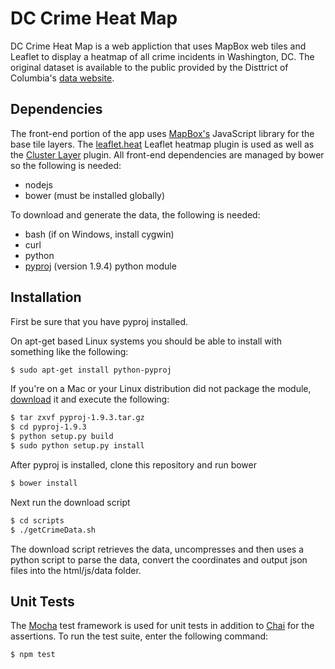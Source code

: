 DC Crime Heat Map
=================

DC Crime Heat Map is a web appliction that uses MapBox web tiles and Leaflet to display a heatmap of all crime incidents in Washington, DC. The original dataset is available to the public provided by the Disttrict of Columbia's [data website](http://data.dc.gov/).

## Dependencies
The front-end portion of the app uses [MapBox's](http://www.mapbox.com) JavaScript library for the base tile layers. The [leaflet.heat](http:/??) Leaflet heatmap plugin is used as well as the [Cluster Layer](http://)  plugin. All front-end dependencies are managed by bower so the following is needed:
* nodejs
* bower (must be installed globally)

To download and generate the data, the following is needed:

* bash (if on Windows, install cygwin)
* curl
* python
* [pyproj](https://github.com/jswhit/pyproj/archive/v1.9.4rel.zip) (version 1.9.4) python module

## Installation

First be sure that you have pyproj installed.

On apt-get based Linux systems you should be able to install with something like the following:

```bash
$ sudo apt-get install python-pyproj
```

If you're on a Mac or your Linux distribution did not package the module, [download](https://code.google.com/p/pyproj/downloads/list) it and execute the following:

```bash
$ tar zxvf pyproj-1.9.3.tar.gz
$ cd pyproj-1.9.3
$ python setup.py build
$ sudo python setup.py install
```

After pyproj is installed, clone this repository and run bower

```bash
$ bower install
```

Next run the download script

```bash
$ cd scripts
$ ./getCrimeData.sh
```

The download script retrieves the data, uncompresses and then uses a python script to parse the data, convert the coordinates and output json files into the html/js/data folder.

## Unit Tests

The [Mocha](http://visionmedia.github.io/mocha/) test framework is used for unit tests in addition to [Chai](http://chaijs.com/) for the assertions. To run the test suite, enter the following command:

```bash
$ npm test
```

